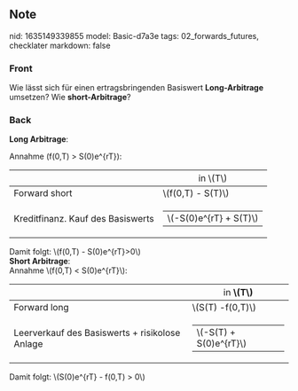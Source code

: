 ## Note
nid: 1635149339855
model: Basic-d7a3e
tags: 02_forwards_futures, checklater
markdown: false

### Front
Wie lässt sich für einen ertragsbringenden Basiswert
<b>Long-Arbitrage</b> umsetzen? Wie <b>short-Arbitrage</b>?

### Back
<b>Long Arbitrage</b>:<div>Annahme \(f(0,T) > S(0)e^{rT}\):
<div>
</div><div>
</div><div>
<table>
<thead>
<tr>
<th></th>
<th><span style="font-weight: normal;">in \(T\)</span></th>
</tr>
</thead>
<tbody>
<tr>
<td>Forward short</td>
<td>\(f(0,T) - S(T)\)</td>
</tr>
<tr>
<td>Kreditfinanz. Kauf des Basiswerts</td>
<td>
<table><tbody><tr><td>\(-S(0)e^{rT} + S(T)\)</td>
</tr>
</tbody>
</table></td></tr></tbody></table>
</div><div>Damit folgt: \(f(0,T) - S(0)e^{rT}>0\)
</div><div></div><div><b>Short Arbitrage</b>:</div><div>
</div><div>Annahme \(f(0,T) < S(0)e^{rT}\):</div><div>
</div><div>
</div></div>
<table>
<thead>
<tr>
<th></th>
<th><span style="font-weight: normal;">in </span>\(T\)</th>
</tr>
</thead>
<tbody>
<tr>
<td>Forward long</td><td>\(S(T) -f(0,T)\)</td>
</tr>
<tr>
<td>Leerverkauf des Basiswerts + risikolose Anlage
</td>
<td>
<table><tbody><tr><td>\(-S(T) + S(0)e^{rT}\)</td></tr></tbody></table>
</td></tr></tbody></table>Damit folgt: \(S(0)e^{rT} - f(0,T) > 0\)
